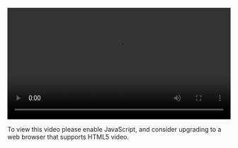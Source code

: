 <video controls="" style="width: 100%; display: block;"><source src="http://o86bpj665.bkt.clouddn.com/html7/1-1-overview.mp4" type="video/mp4"><p>To view this video please enable JavaScript, and consider upgrading to a web browser that supports HTML5 video.</p></video>
